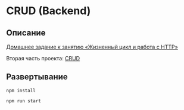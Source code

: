 # CRUD (Backend)

[]()

## Описание

[Домашнее задание к занятию «Жизненный цикл и работа с HTTP»](https://github.com/netology-code/ra16-homeworks/tree/ra-51/lifecycle-http/crud)

Вторая часть проекта: [CRUD](https://github.com/neondoll/ra16-homeworks-lifecycle-http-crud)

## Развертывание

```npm install```

```npm run start```